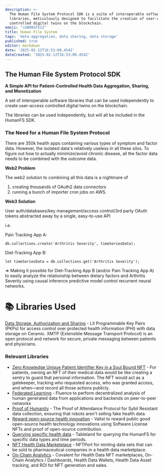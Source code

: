 ```yaml
---
description: >-
  The Human File System Protocol SDK is a suite of interoperable software
  libraries, meticulously designed to facilitate the creation of user-access
  controlled digital twins on the blockchain.
emoji: "\U0001F512"
title: Human File System
tags: 'data-aggregation, data sharing, data storage'
published: true
editor: markdown
date: '2025-02-12T16:53:09.454Z'
dateCreated: '2025-02-12T16:53:09.454Z'
---
```


## The Human File System Protocol SDK

**A Simple API for Patient-Controlled Health Data Aggregation, Sharing, and Monetization**

A set of interoperable software libraries that can be used independently to create user-access controlled digital twins on the blockchain.

The libraries can be used independently, but will all be included in the HumanFS SDK.

### The Need for a Human File System Protocol

There are 350k health apps containing various types of symptom and factor data.  However, the isolated data's relatively useless in all these silos. To figure out how to actually minimize/avoid chronic disease, all the factor data needs to be combined with the outcome data.

**Web2 Problem**

The web2 solution to combining all this data is a nightmare of

1. creating thousands of OAuth2 data connectors
2. running a bunch of importer cron jobs on AWS.

**Web3 Solution**

User auth/databases/key management/access control/3rd party OAuth tokens abstracted away by a single, easy-to-use API

i.e.

Pain Tracking App A:

`db.collections.create('Arthritis Severity', timeSeriesData);`

Diet-Tracking App B:

`let timeSeriesData = db.collections.get('Arthritis Severity');`

⇒ Making it possible for Diet-Tracking App B (and/or Pain Tracking App A) to easily analyze the relationship between dietary factors and Arthritis Severity using causal inference predictive model control recurrent neural networks.

# 📚 Libraries Used

[Data Storage, Authorization and Sharing](https://github.com/yash-deore/sshr-hackfs) - Lit Programmable Key Pairs (PKPs) for access control over protected health information (PHI) with data storage on Ceramic. XMTP (Extensible Message Transport Protocol) is an open protocol and network for secure, private messaging between patients and physicians.

### Relevant Libraries
- [Zero Knowledge Unique Patient Identifier Key in a Soul Bound NFT](https://app.dework.xyz/hackfs-dhealth-colle/suggestions?taskId=ff0c50bf-3c11-4076-8c9c-18d8c46ecf05) - For patients, owning an NFT of their medical data would be like creating a sentry to guard that personal information. The NFT would act as a gatekeeper, tracking who requested access, who was granted access, and when—and record all those actions publicly.
- [Federated Learning](https://app.dework.xyz/hackfs-dhealth-colle/suggestions?taskId=f25f12a9-7e3d-4488-85f7-023f95f75dfe) - Fluence to perform decentralized analysis of human generated data from applications and backends on peer-to-peer networks
- [Proof of Humanity](https://app.dework.xyz/hackfs-dhealth-colle/suggestions?taskId=db1092b9-91b4-4352-999a-f088ffefd6c8) - The Proof of Attendance Protocol for Sybil Resistant data collection, ensuring that robots aren't selling fake health data.
- [Reward open-source health innovation](https://app.dework.xyz/hackfs-dhealth-colle/suggestions?taskId=7261a8d8-f1ad-493c-a41c-b70a36507763) - Valist to reward public good open-source health technology innovations using Software License NFTs and proof of open-source contribution.
- [Querying specific health data](https://app.dework.xyz/hackfs-dhealth-colle/suggestions?taskId=3a546a7f-2aa6-43a1-8dda-08c5a62c83b4) - Tableland for querying the HumanFS for specific data types and time periods.
- [NFT Health Data Marketplace](https://app.dework.xyz/hackfs-dhealth-colle/main-space-477/projects/nft-health-data-mark) - NFTPort for minting data sets that can be sold to pharmaceutical companies in a health data marketplace.
- [On-Chain Analytics](https://app.dework.xyz/hackfs-dhealth-colle/suggestions?taskId=0114d499-36ff-4451-9d1a-e870c753e155) - Covalent for Health Data NFT marketplaces, On-Chain Analytics / Dashboards, Health Data Wallets, Health Data Asset tracking, and ROI for NFT generation and sales.

